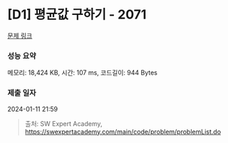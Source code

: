 # [D1] 평균값 구하기 - 2071 

[문제 링크](https://swexpertacademy.com/main/code/problem/problemDetail.do?contestProbId=AV5QRnJqA5cDFAUq) 

### 성능 요약

메모리: 18,424 KB, 시간: 107 ms, 코드길이: 944 Bytes

### 제출 일자

2024-01-11 21:59



> 출처: SW Expert Academy, https://swexpertacademy.com/main/code/problem/problemList.do